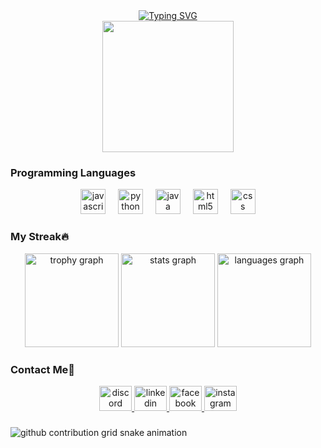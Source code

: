 <div align ="center">
  <a href="https://git.io/typing-svg"><img src="https://readme-typing-svg.herokuapp.com?font=Libertinus+serif&weight=900&size=48&pause=1000&color=3D9BF7&center=true&vCenter=true&width=1000&height=100&lines=Hi!+My+name+is+Mac+Robert+Savandal%F0%9F%91%8B%F0%9F%8F%BB" alt="Typing SVG" /></a>
</div>

<div align="center">
  <img height="210" src="https://i.redd.it/1m7v0o2aibxd1.gif"  />
</div>

### Programming Languages

<div align="center">
  <img src="https://cdn.jsdelivr.net/gh/devicons/devicon/icons/javascript/javascript-original.svg" height="40" alt="javascript logo"  />
  <img width="12" />
  <img src="https://cdn.jsdelivr.net/gh/devicons/devicon/icons/python/python-original.svg" height="40" alt="python logo"  />
  <img width="12" />
  <img src="https://cdn.jsdelivr.net/gh/devicons/devicon/icons/java/java-original.svg" height="40" alt="java logo"  />
  <img width="12" />
  <img src="https://cdn.jsdelivr.net/gh/devicons/devicon/icons/html5/html5-original.svg" height="40" alt="html5 logo"  />
  <img width="12" />
  <img src="https://cdn.jsdelivr.net/gh/devicons/devicon/icons/css3/css3-original.svg" height="40" alt="css logo"  />
</div>

### My Streak🔥

<div align="center">
  <img src="https://github-profile-trophy.vercel.app?username=mcccc07&theme=dracula&column=-1&row=1&margin-w=8&margin-h=8&no-bg=false&no-frame=false&order=4" height="150" alt="trophy graph"  />
  <img src="https://github-readme-stats.vercel.app/api?username=mcccc07&hide_title=false&hide_rank=false&show_icons=true&include_all_commits=true&count_private=true&disable_animations=false&theme=dracula&locale=en&hide_border=false&order=1" height="150" alt="stats graph"  />
  <img src="https://github-readme-stats.vercel.app/api/top-langs?username=mcccc07&locale=en&hide_title=false&layout=compact&card_width=320&langs_count=5&theme=dracula&hide_border=false&order=2" height="150" alt="languages graph"  />
</div>

### Contact Me📱

<div align="center">
  <a href="https://discord.com/channels/@makki_roll" target="_blank">
  <img src="https://raw.githubusercontent.com/maurodesouza/profile-readme-generator/master/src/assets/icons/social/discord/default.svg" width="52" height="40" alt="discord logo"  />
</a>
  <a href="https://www.linkedin.com/in/mac-savandal-185767318/" target="_blank">
<img src="https://raw.githubusercontent.com/maurodesouza/profile-readme-generator/master/src/assets/icons/social/linkedin/default.svg" width="52" height="40" alt="linkedin logo"  />
</a>
  <a href="https://www.facebook.com/qwerty.ping00" target="_blank">
  <img src="https://raw.githubusercontent.com/maurodesouza/profile-readme-generator/master/src/assets/icons/social/facebook/default.svg" 
       width="52" height="40" alt="facebook logo" />
</a>
<a href="https://www.instagram.com/makki_.roll/" target="_blank">
  <img src="https://raw.githubusercontent.com/maurodesouza/profile-readme-generator/master/src/assets/icons/social/instagram/default.svg" width="52" height="40" alt="instagram logo"  />
</a>
</div>

###

<picture>
  <source media="(prefers-color-scheme: dark)" srcset="https://raw.githubusercontent.com/USERNAME/USERNAME/output/github-contribution-grid-snake-dark.svg" />
  <source media="(prefers-color-scheme: light)" srcset="https://raw.githubusercontent.com/USERNAME/USERNAME/output/github-contribution-grid-snake.svg" />
  <img alt="github contribution grid snake animation" src="https://raw.githubusercontent.com/USERNAME/USERNAME/output/github-contribution-grid-snake.svg" />
</picture>



